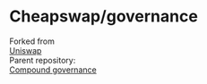 # Cheapswap/governance

Forked from <br>
[Uniswap](https://github.com/Uniswap/governance) <br>
Parent repository: <br>
[Compound governance](https://github.com/compound-finance/compound-protocol/tree/v2.8.1)
